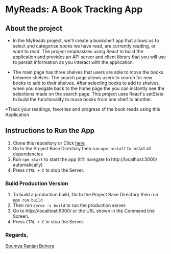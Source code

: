# MyReads: A Book Tracking App

## About the project

* In the MyReads project, we'll create a bookshelf app that allows us to select and categorize books we have read, are currently reading, or want to read. The project emphasizes using React to build the application and provides an API server and client library that you will use to persist information as you interact with the application.

* The main page has three shelves that users are able to move the books between shelves. The search page allows users to search for new books to add to their shelves. After selecting books to add to shelves, when you navigate back to the home page the you can instantly see the selections made on the search page. This project uses React's setState to build the functionality to move books from one shelf to another.

*Track your readings, favorites and progress of the book reads using this Application

## Instructions to Run the App

1. Clone this repository or Click <a href="https://github.com/Soumya44/MyReads-A-Book-Tracking-App.git">here</a>
2. Go to the Project Base Directory then run `npm install` to install all dependencies
3. Run `npm start` to start the app (It'll navigate to http://localhost:3000/ automatically)
4. Press `CTRL + C` to stop the Server.

### Build Production Version
1. To build a production build, Go to the Project Base Directory then run `npm run build`
2. Then run `serve -s build` to run the production server.
3. Go to http://localhost:5000/ or the URL shown in the Command line Screen.
4. Press `CTRL + C` to stop the Server.


### Regards,
<a href="https://www.linkedin.com/in/soumya044">Soumya Ranjan Behera</a>


